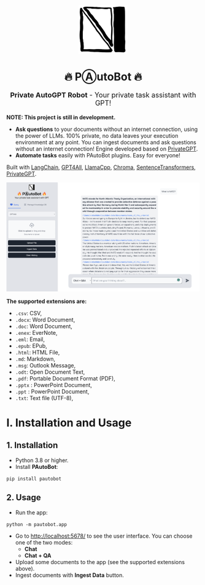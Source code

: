 <p align="center">
  <img alt="PAutoBot" style="width: 128px; max-width: 100%; height: auto;" src="./docs/pautobot.png"/>
  <h1 align="center">🔥 PⒶutoBot 🔥</h1>
  <p align="center" style="font-size:18px"><b>Private AutoGPT Robot</b> - Your private task assistant with GPT!</p>
</p>

**NOTE: This project is still in development.**

- **Ask questions** to your documents without an internet connection, using the power of LLMs. 100% private, no data leaves your execution environment at any point. You can ingest documents and ask questions without an internet connection! Engine developed based on [PrivateGPT](https://github.com/imartinez/privateGPT).
- **Automate tasks** easily with PAutoBot plugins. Easy for everyone!

Built with [LangChain](https://github.com/hwchase17/langchain), [GPT4All](https://github.com/nomic-ai/gpt4all), [LlamaCpp](https://github.com/ggerganov/llama.cpp), [Chroma](https://www.trychroma.com/), [SentenceTransformers](https://www.sbert.net/), [PrivateGPT](https://github.com/imartinez/privateGPT).

![PAutoBot](./docs/screenshot.png)

**The supported extensions are:**

- `.csv`: CSV,
- `.docx`: Word Document,
- `.doc`: Word Document,
- `.enex`: EverNote,
- `.eml`: Email,
- `.epub`: EPub,
- `.html`: HTML File,
- `.md`: Markdown,
- `.msg`: Outlook Message,
- `.odt`: Open Document Text,
- `.pdf`: Portable Document Format (PDF),
- `.pptx` : PowerPoint Document,
- `.ppt` : PowerPoint Document,
- `.txt`: Text file (UTF-8),

# I. Installation and Usage

## 1. Installation

- Python 3.8 or higher.
- Install **PAutoBot**:

```shell
pip install pautobot
```

## 2. Usage

- Run the app:

```shell
python -m pautobot.app
```

- Go to <http://localhost:5678/> to see the user interface. You can choose one of the two modes:
  - **Chat**
  - **Chat + QA**
- Upload some documents to the app (see the supported extensions above).
- Ingest documents with **Ingest Data** button.
